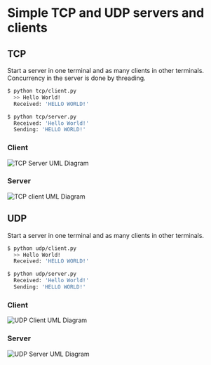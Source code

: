 Simple TCP and UDP servers and clients
===============

## TCP

Start a server in one terminal and as many clients in other terminals. Concurrency in the server is done by threading.

```sh
$ python tcp/client.py
  >> Hello World!
  Received: 'HELLO WORLD!'
```

```sh
$ python tcp/server.py
  Received: 'Hello World!'
  Sending: 'HELLO WORLD!'

```
### Client

![TCP Server UML Diagram](http://www.plantuml.com/plantuml/proxy?src=https://gist.githubusercontent.com/mlndz28/820dc32e1af51287c95e95c42ef0fa62/raw/2512cdd434a92c33206e9a75a26fbd87f96846a7/tcp-client.puml)

### Server


![TCP client UML Diagram](http://www.plantuml.com/plantuml/proxy?src=https://gist.githubusercontent.com/mlndz28/7ff42646e16f15c29fc22d11ed47782f/raw/b82bfbb3481e7f91bc82c8dd98ee2dd3ec0e76e9/tcp-server.puml)


## UDP

Start a server in one terminal and as many clients in other terminals.

```sh
$ python udp/client.py
  >> Hello World!
  Received: 'HELLO WORLD!'
```

```sh
$ python udp/server.py
  Received: 'Hello World!'
  Sending: 'HELLO WORLD!'

```
### Client

![UDP Client UML Diagram](http://www.plantuml.com/plantuml/proxy?src=https://gist.githubusercontent.com/mlndz28/c40a4adff4c6a2120d2e679a6952202f/raw/bc8013ce4a122ce6dfecd00427ce024b9b66b4d7/udp-client.puml)

### Server

![UDP Server UML Diagram](http://www.plantuml.com/plantuml/proxy?src=https://gist.githubusercontent.com/mlndz28/ff49386f3163a9243b111a051c7df714/raw/4cbe970135dc43ca642fed53303db120f2f3b61d/udp-server.puml)
